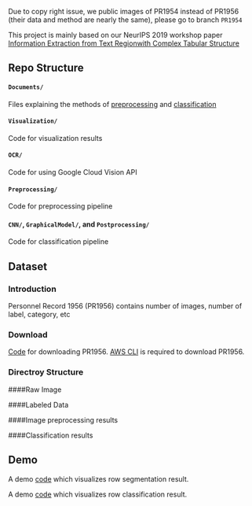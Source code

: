 Due to copy right issue, we public images of PR1954 instead of PR1956 (their data and method are nearly the same), please go to branch `PR1954`

This project is mainly based on our NeurIPS 2019 workshop paper [Information Extraction from Text Regionwith Complex Tabular Structure](https://openreview.net/pdf?id=Hkx0zpccLr)

## Repo Structure

#### `Documents/`

Files explaining the methods of [preprocessing](Documemts/PreprocessingMethods.md) and [classification](Documemts/ClassificationMethods.md)

#### `Visualization/`

Code for visualization results

#### `OCR/`

Code for using Google Cloud Vision API

#### `Preprocessing/`

Code for preprocessing pipeline

#### `CNN/`, `GraphicalModel/`, and `Postprocessing/`

Code for classification pipeline

## Dataset

### Introduction
Personnel Record 1956 (PR1956) contains
number of images, number of label, category, etc
 
### Download

[Code](DownloadPR1956.sh) for downloading PR1956. [AWS CLI](https://docs.aws.amazon.com/cli/latest/userguide/cli-chap-install.html) is required to download PR1956.

### Directroy Structure
####Raw Image

####Labeled Data

####Image preprocessing results

####Classification results

## Demo

A demo [code]() which visualizes row segmentation result.

A demo [code]() which visualizes row classification result.